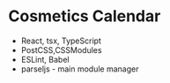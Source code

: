 # Cosmetics Calendar
* React, tsx, TypeScript
* PostCSS,CSSModules
* ESLint, Babel
* parseljs - main module manager